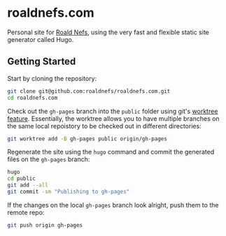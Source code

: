 # roaldnefs.com

Personal site for [Roald Nefs](https://github.com/roaldnefs), using the very fast and flexible static site generator called Hugo.

## Getting Started

Start by cloning the repository:

```bash
git clone git@github.com:roaldnefs/roaldnefs.com.git
cd roaldnefs.com
```

Check out the `gh-pages` branch into the `public` folder using git's [worktree feature](https://git-scm.com/docs/git-worktree). Essentially, the worktree allows you to have multiple branches on the same local repoistory to be checked out in different directories:

```bash
git worktree add -B gh-pages public origin/gh-pages
```

Regenerate the site using the `hugo` command and commit the generated files on the `gh-pages` branch:

```bash
hugo
cd public
git add --all
git commit -sm "Publishing to gh-pages"
```

If the changes on the local `gh-pages` branch look alright, push them to the remote repo:

```bash
git push origin gh-pages
```

